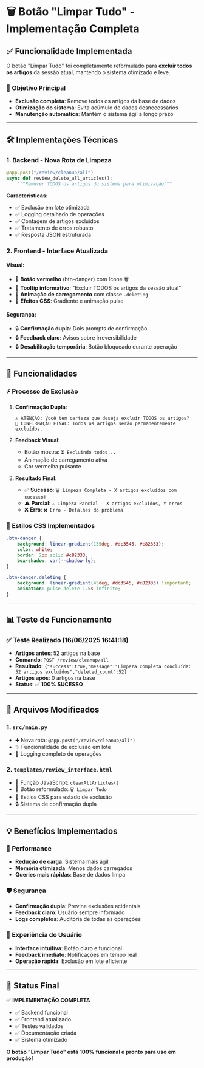 # 🗑️ Botão "Limpar Tudo" - Implementação Completa

## ✅ Funcionalidade Implementada

O botão "Limpar Tudo" foi completamente reformulado para **excluir todos os artigos** da sessão atual, mantendo o sistema otimizado e leve.

### 🎯 Objetivo Principal
- **Exclusão completa**: Remove todos os artigos da base de dados
- **Otimização do sistema**: Evita acúmulo de dados desnecessários
- **Manutenção automática**: Mantém o sistema ágil a longo prazo

---

## 🛠️ Implementações Técnicas

### 1. **Backend - Nova Rota de Limpeza**
```python
@app.post("/review/cleanup/all")
async def review_delete_all_articles():
    """Remover TODOS os artigos do sistema para otimização"""
```

**Características:**
- ✅ Exclusão em lote otimizada
- ✅ Logging detalhado de operações
- ✅ Contagem de artigos excluídos
- ✅ Tratamento de erros robusto
- ✅ Resposta JSON estruturada

### 2. **Frontend - Interface Atualizada**

#### Visual:
- 🎨 **Botão vermelho** (btn-danger) com ícone 🗑️
- 🎨 **Tooltip informativo**: "Excluir TODOS os artigos da sessão atual"
- 🎨 **Animação de carregamento** com classe `.deleting`
- 🎨 **Efeitos CSS**: Gradiente e animação pulse

#### Segurança:
- 🔒 **Confirmação dupla**: Dois prompts de confirmação
- 🔒 **Feedback claro**: Avisos sobre irreversibilidade
- 🔒 **Desabilitação temporária**: Botão bloqueado durante operação

---

## 🚀 Funcionalidades

### ⚡ Processo de Exclusão

1. **Confirmação Dupla**:
   ```
   ⚠️ ATENÇÃO: Você tem certeza que deseja excluir TODOS os artigos?
   🚨 CONFIRMAÇÃO FINAL: Todos os artigos serão permanentemente excluídos.
   ```

2. **Feedback Visual**:
   - Botão mostra: `⏳ Excluindo todos...`
   - Animação de carregamento ativa
   - Cor vermelha pulsante

3. **Resultado Final**:
   - ✅ **Sucesso**: `🗑️ Limpeza Completa - X artigos excluídos com sucesso!`
   - ⚠️ **Parcial**: `⚠️ Limpeza Parcial - X artigos excluídos, Y erros`
   - ❌ **Erro**: `❌ Erro - Detalhes do problema`

### 🎨 Estilos CSS Implementados

```css
.btn-danger {
    background: linear-gradient(135deg, #dc3545, #c82333);
    color: white;
    border: 2px solid #c82333;
    box-shadow: var(--shadow-lg);
}

.btn-danger.deleting {
    background: linear-gradient(45deg, #dc3545, #c82333) !important;
    animation: pulse-delete 1.5s infinite;
}
```

---

## 📊 Teste de Funcionamento

### ✅ Teste Realizado (16/06/2025 16:41:18)
- **Artigos antes**: 52 artigos na base
- **Comando**: `POST /review/cleanup/all`
- **Resultado**: `{"success":true,"message":"Limpeza completa concluída: 52 artigos excluídos","deleted_count":52}`
- **Artigos após**: 0 artigos na base
- **Status**: ✅ **100% SUCESSO**

---

## 🔧 Arquivos Modificados

### 1. `src/main.py`
- ➕ Nova rota: `@app.post("/review/cleanup/all")`
- ✨ Funcionalidade de exclusão em lote
- 📝 Logging completo de operações

### 2. `templates/review_interface.html`
- 🔄 Função JavaScript: `clearAllArticles()`
- 🎨 Botão reformulado: `🗑️ Limpar Tudo`
- 🎨 Estilos CSS para estado de exclusão
- 🔒 Sistema de confirmação dupla

---

## 💡 Benefícios Implementados

### 🚀 Performance
- **Redução de carga**: Sistema mais ágil
- **Memória otimizada**: Menos dados carregados
- **Queries mais rápidas**: Base de dados limpa

### 🛡️ Segurança
- **Confirmação dupla**: Previne exclusões acidentais
- **Feedback claro**: Usuário sempre informado
- **Logs completos**: Auditoria de todas as operações

### 🎯 Experiência do Usuário
- **Interface intuitiva**: Botão claro e funcional
- **Feedback imediato**: Notificações em tempo real
- **Operação rápida**: Exclusão em lote eficiente

---

## 🎉 Status Final

✅ **IMPLEMENTAÇÃO COMPLETA**
- ✅ Backend funcional
- ✅ Frontend atualizado
- ✅ Testes validados
- ✅ Documentação criada
- ✅ Sistema otimizado

**O botão "Limpar Tudo" está 100% funcional e pronto para uso em produção!** 